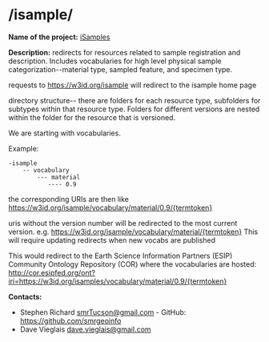 
# /isample/

**Name of the project:** [iSamples](https://isamplesorg.github.io/home/)

**Description:** redirects for resources related to sample registration and description.  Includes vocabularies for high level physical sample categorization--material type, sampled feature, and specimen type.

requests to https://w3id.org/isample will redirect to the isample home page


directory structure-- there are folders for each resource type, subfolders for subtypes within that resource type. Folders for different versions are nested within the folder for the resource that is versioned. 

We are starting with vocabularies.

Example:
```
-isample
    -- vocabulary
        --- material
           ---- 0.9
```
the corresponding URIs are then like 
https://w3id.org/isample/vocabulary/material/0.9/{termtoken}

uris without the version number will be redirected to the most current version. 
e.g. https://w3id.org/isample/vocabulary/material/{termtoken}
This will require updating redirects when new vocabs are published

This would redirect to the Earth Science Information Partners (ESIP) Community Ontology Repository (COR) where the vocabularies are hosted:
http://cor.esipfed.org/ont?iri=https://w3id.org/isamples/vocabulary/material/0.9/{termtoken}

**Contacts:**
* Stephen Richard <smrTucson@gmail.com> - GitHub: https://github.com/smrgeoinfo
* Dave Vieglais <dave.vieglais@gmail.com>  